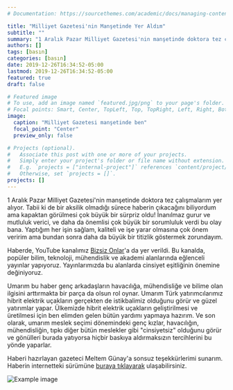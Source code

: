 ```yaml
---
# Documentation: https://sourcethemes.com/academic/docs/managing-content/

title: "Milliyet Gazetesi'nin Manşetinde Yer Aldım"
subtitle: ""
summary: "1 Aralık Pazar Milliyet Gazetesi'nin manşetinde doktora tez çalışmalarım ve YouTube kanalımız yer alıyor. "
authors: []
tags: [basın]
categories: [basın]
date: 2019-12-26T16:34:52-05:00
lastmod: 2019-12-26T16:34:52-05:00
featured: true
draft: false

# Featured image
# To use, add an image named `featured.jpg/png` to your page's folder.
# Focal points: Smart, Center, TopLeft, Top, TopRight, Left, Right, BottomLeft, Bottom, BottomRight.
image:
  caption: "Milliyet Gazetesi manşetinde ben"
  focal_point: "Center"
  preview_only: false

# Projects (optional).
#   Associate this post with one or more of your projects.
#   Simply enter your project's folder or file name without extension.
#   E.g. `projects = ["internal-project"]` references `content/project/deep-learning/index.md`.
#   Otherwise, set `projects = []`.
projects: []
---
```


1 Aralık Pazar Milliyet Gazetesi'nin manşetinde doktora tez çalışmalarım yer alıyor. Tabii ki de bir aksilik olmadığı sürece haberin çıkacağını biliyordum ama kapaktan görülmesi çok büyük bir sürpriz oldu! İnanılmaz gurur ve mutluluk verici, ve daha da önemlisi çok büyük bir sorumluluk verdi bu olay bana. Yaptığım her işin sağlam, kaliteli ve işe yarar olmasına çok önem veririm ama bundan sonra daha da büyük bir titizlik göstermek zorundayım.

Haberde, YouTube kanalımız [Bizsiz Onlar](http://youtube.com/BizsizOnlar)'a da yer verildi. Bu kanalda, popüler bilim, teknoloji, mühendislik ve akademi alanlarında eğlenceli yayınlar yapıyoruz. Yayınlarımızda bu alanlarda cinsiyet eşitliğinin önemine değiniyoruz.

Umarım bu haber genç arkadaşların havacılığa, mühendisliğe ve bilime olan ilgisini arttırmakta bir parça da olsun rol oynar. Umarım Türk yatırımcılarımız hibrit elektrik uçakların gerçekten de istikbalimiz olduğunu görür ve güzel yatırımlar yapar. Ülkemizde hibrit elektrik uçakların geliştirilmesi ve üretilmesi için ben elimden gelen bütün yardımı yapmaya hazırım. Ve son olarak, umarım meslek seçimi dönemindeki genç kızlar, havacılığın, mühendisliğin, tıpkı diğer bütün meslekler gibi "cinsiyetsiz" olduğunu görür ve gönülleri burada yatıyorsa hiçbir baskıya aldırmaksızın tercihlerini bu yönde yaparlar.

Haberi hazırlayan gazeteci Meltem Günay'a sonsuz teşekkürlerimi sunarım. Haberin internetteki sürümüne [buraya tıklayarak](http://www.milliyet.com.tr/gundem/elektrikli-ucaklarda-turk-imzasi-6090865) ulaşabilirsiniz.

![Example image](/img/milliyet2.jpeg)